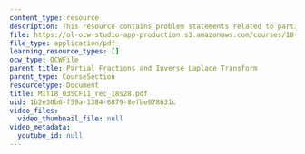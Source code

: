 ```yaml
---
content_type: resource
description: This resource contains problem statements related to partial fractions.
file: https://ol-ocw-studio-app-production.s3.amazonaws.com/courses/18-03sc-differential-equations-fall-2011/1b2e30b6f59a138468798efbe078631c_MIT18_03SCF11_rec_18s28.pdf
file_type: application/pdf
learning_resource_types: []
ocw_type: OCWFile
parent_title: Partial Fractions and Inverse Laplace Transform
parent_type: CourseSection
resourcetype: Document
title: MIT18_03SCF11_rec_18s28.pdf
uid: 1b2e30b6-f59a-1384-6879-8efbe078631c
video_files:
  video_thumbnail_file: null
video_metadata:
  youtube_id: null
---
```

